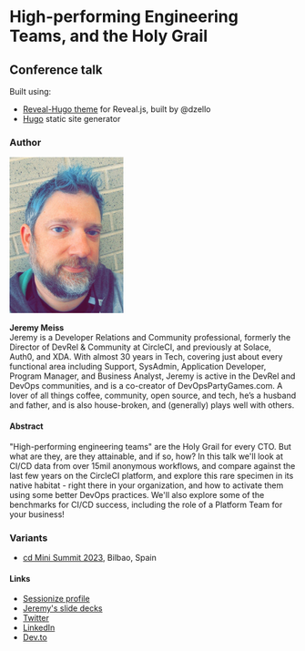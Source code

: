 # High-performing Engineering Teams, and the Holy Grail

## Conference talk

Built using:
- [Reveal-Hugo theme](https://github.com/dzello/reveal-hugo) for Reveal.js, built by @dzello
- [Hugo](https://gohugo.io/) static site generator

### Author

<img src="https://github.com/jerdog/high-performing-eng-teams-hugorevealjs/blob/main/static/images/profile-pic.jpg?raw=true" width="200">

**Jeremy Meiss**  
Jeremy is a Developer Relations and Community professional, formerly the Director of DevRel & Community at CircleCI, and previously at Solace, Auth0, and XDA. With almost 30 years in Tech, covering just about every functional area including Support, SysAdmin, Application Developer, Program Manager, and Business Analyst, Jeremy is active in the DevRel and DevOps communities, and is a co-creator of DevOpsPartyGames.com. A lover of all things coffee, community, open source, and tech, he’s a husband and father, and is also house-broken, and (generally) plays well with others.

#### Abstract

"High-performing engineering teams" are the Holy Grail for every CTO. But what are they, are they attainable, and if so, how? In this talk we'll look at CI/CD data from over 15mil anonymous workflows, and compare against the last few years on the CircleCI platform, and explore this rare specimen in its native habitat - right there in your organization, and how to activate them using some better DevOps practices. We'll also explore some of the benchmarks for CI/CD success, including the role of a Platform Team for your business!

### Variants
- [cd Mini Summit 2023](https://github.com/jerdog/high-performing-eng-teams-hugorevealjs/tree/CD-variant), Bilbao, Spain

#### Links

- [Sessionize profile](https://sessionize.com/jeremy-meiss)
- [Jeremy's slide decks](https://speaking.jmeiss.me)
- [Twitter](https://twitter.com/IAmJerdog)
- [LinkedIn](https://www.linkedin.com/in/jeremymeiss/)
- [Dev.to](https://dev.to/jerdog)
